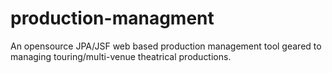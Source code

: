 production-managment
====================

An opensource JPA/JSF web based production management tool geared to managing touring/multi-venue theatrical productions. 
